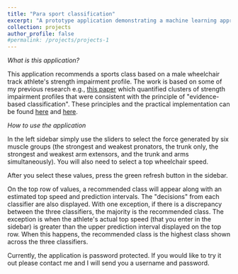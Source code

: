 ```yaml
---
title: "Para sport classification"
excerpt: "A prototype application demonstrating a machine learning approach to advise a class for a given strength impairment profile <br/><img src='/images/wheeltrack.jpg'>"
collection: projects
author_profile: false
#permalink: /projects/projects-1
---
```




*What is this application?*  

This application recommends a sports class based on a male wheelchair track athlete's strength impairment profile. The work is based on some of my previous research e.g., <a href="https://pubmed.ncbi.nlm.nih.gov/29175826/" target="_blank">this paper</a> which quantified clusters of strength impairment profiles that were consistent with the principle of "evidence-based classification". These principles and the practical implementation can be found <a href="https://pubmed.ncbi.nlm.nih.gov/25134747/" target="_blank">here</a> and <a href="https://pubmed.ncbi.nlm.nih.gov/29627091/" target="_blank">here</a>.

*How to use the application*

In the left sidebar simply use the sliders to select the force generated by six muscle groups (the strongest and weakest pronators, the trunk only, the strongest and weakest arm extensors, and the trunk and arms simultaneously). You will also need to select a top wheelchair speed.

After you select these values, press the green refresh button in the sidebar.

On the top row of values, a recommended class will appear along with an estimated top speed and prediction intervals. The "decisions" from each classifier are also displayed. With one exception, if there is a discrepancy between the three classifiers, the majority is the recommended class. The exception is when the athlete's actual top speed (that you enter in the sidebar) is greater than the upper prediction interval displayed on the top row. When this happens, the recommended class is the highest class shown across the three classifiers.

Currently, the application is password protected. If you would like to try it out please contact me and I will send you a username and password.



